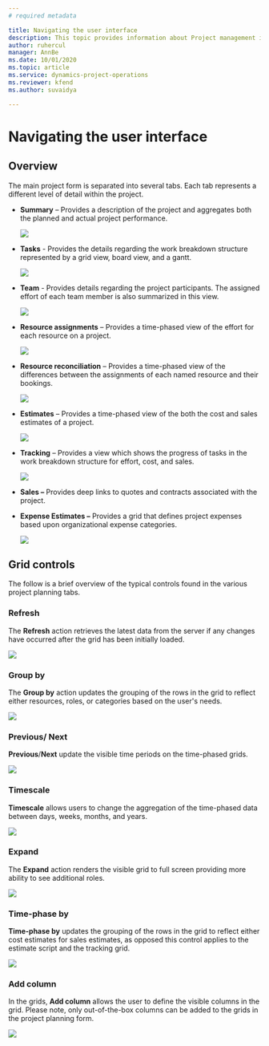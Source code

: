 ```yaml
---
# required metadata

title: Navigating the user interface
description: This topic provides information about Project management in Dynamics 365 Project operations. 
author: ruhercul
manager: AnnBe
ms.date: 10/01/2020
ms.topic: article
ms.service: dynamics-project-operations
ms.reviewer: kfend
ms.author: suvaidya

---
```


# Navigating the user interface

## Overview

The main project form is separated into several tabs. Each tab represents a different level of detail within the project.

- **Summary** – Provides a description of the project and aggregates both the planned and actual project performance.

    ![](media/navigation7.png)

- **Tasks** - Provides the details regarding the work breakdown structure represented by a grid view, board view, and a gantt.

    ![](media/navigation8.png)

- **Team** - Provides details regarding the project participants. The assigned effort of each team member is also summarized in this view.

    ![](media/navigation9.png)

- **Resource assignments** – Provides a time-phased view of the effort for each resource on a project.

    ![](media/navigation10.png)

- **Resource reconciliation** – Provides a time-phased view of the differences between the assignments of each named resource and their bookings.

    ![](media/navigation11.png)

- **Estimates** – Provides a time-phased view of the both the cost and sales estimates of a project.

    ![](media/navigation12.png)

- **Tracking** – Provides a view which shows the progress of tasks in the work breakdown structure for effort, cost, and sales.

    ![](media/navigation13.png)

- **Sales –** Provides deep links to quotes and contracts associated with the project.

- **Expense Estimates –** Provides a grid that defines project expenses based upon organizational expense categories.

    ![](media/navigation14.png)

## Grid controls

The follow is a brief overview of the typical controls found in the various project planning tabs.

### Refresh

The **Refresh** action retrieves the latest data from the server if any changes have occurred after the grid has been initially loaded.

![](media/navigation7.png)

### Group by

The **Group by** action updates the grouping of the rows in the grid to reflect either resources, roles, or categories based on the user's needs.

![](media/navigation6.png)

### Previous/ Next

**Previous**/**Next** update the visible time periods on the time-phased grids.

![](media/navigation2.png)

### Timescale

**Timescale** allows users to change the aggregation of the time-phased data between days, weeks, months, and years.

![](media/navigation3.png)

### Expand

The **Expand** action renders the visible grid to full screen providing more ability to see additional roles.

![](media/navigation4.png)

### Time-phase by

**Time-phase by** updates the grouping of the rows in the grid to reflect either cost estimates for sales estimates, as opposed this control applies to the estimate script and the tracking grid.

![](media/navigation0.png)

### Add column

In the grids, **Add column** allows the user to define the visible columns in the grid. Please note, only out-of-the-box columns can be added to the grids in the project planning form.

![](media/navigation5.png)
